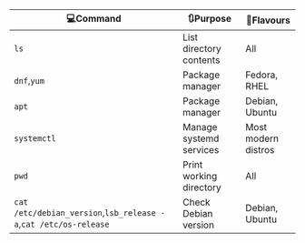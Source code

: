 |💻Command     |🔃Purpose                          |🐧Flavours         |
|-------------|----------------------------------|------------------|
| `ls`        | List directory contents          | All              |
| `dnf`,`yum` | Package manager                  | Fedora, RHEL     |
| `apt`       | Package manager                  | Debian, Ubuntu   |
| `systemctl` | Manage systemd services          | Most modern distros |
| `pwd` | Print working directory         | All |
| `cat /etc/debian_version`,`lsb_release -a`,`cat /etc/os-release` | Check Debian version        | Debian, Ubuntu |
